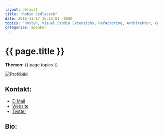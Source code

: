 ```yaml
---
layout: default
title: "Robin Sedlaczek"
date: 2016-11-17 16:16:01 -0600
topics: "Roslyn, Visual Studio Extensions, Refactoring, Architektur, C#"
categories: Speaker
---
```


# {{ page.title }}

**Themen:** {{ page.topics }}

![Profilbild](/assets/img/speakers/dummy.jpg)

## Kontakt:
- [E-Mail](mailto:robin.sedlaczek@live.de)
- [Website](http://robinsedlaczek.com/)
- [Twitter](https://twitter.com/RobinSedlaczek)

## Bio:

